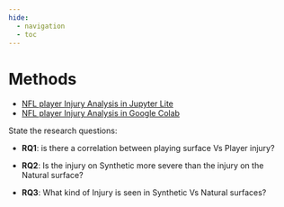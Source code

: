```yaml
---
hide:
  - navigation
  - toc
---
```


# Methods

- [NFL player Injury Analysis in Jupyter Lite](https://machine-learning-meets-sports.netlify.app/live/lab/index.html)
- [NFL player Injury Analysis in Google Colab](https://githubtocolab.com/kaushal1014/research-paper-template-Athlete-Injuries)

State the research questions:

- **RQ1**: is there a correlation between playing surface Vs Player injury? 

- **RQ2**: Is the injury on Synthetic more severe than the injury on the Natural surface?

- **RQ3**: What kind of Injury is seen in Synthetic Vs Natural surfaces?